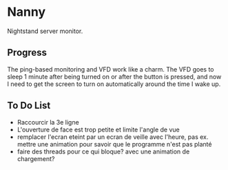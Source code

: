 # Nanny

Nightstand server monitor.

## Progress

The ping-based monitoring and VFD work like a charm. The VFD goes to sleep 1 minute after being turned on or after the button is pressed, and now I need to get the screen to turn on automatically around the time I wake up.

## To Do List

 - Raccourcir la 3e ligne
 - L'ouverture de face est trop petite et limite l'angle de vue
 - remplacer l'ecran eteint par un ecran de veille avec l'heure, pas ex. mettre une animation pour savoir que le programme n'est pas planté
 - faire des threads pour ce qui bloque? avec une animation de chargement?
